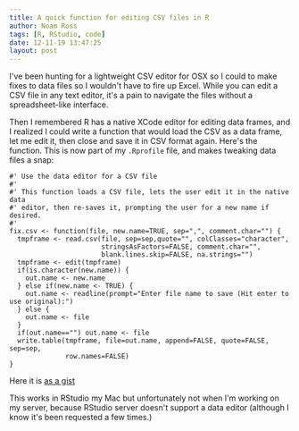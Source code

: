 ```yaml
---
title: A quick function for editing CSV files in R
author: Noam Ross
tags: [R, RStudio, code]
date: 12-11-19 13:47:25
layout: post
--- 
```



I've been hunting for a lightweight CSV editor for OSX so I could to
make fixes to data files so I wouldn't have to fire up Excel. While you
can edit a CSV file in any text editor, it's a pain to navigate the
files without a spreadsheet-like interface.

Then I remembered R has a native XCode editor for editing data frames,
and I realized I could write a function that would load the CSV as a
data frame, let me edit it, then close and save it in CSV format again.
Here's the function. This is now part of my `.Rprofile` file, and makes
tweaking data files a snap:

    #' Use the data editor for a CSV file
    #' 
    #' This function loads a CSV file, lets the user edit it in the native data
    #' editor, then re-saves it, prompting the user for a new name if desired.
    #' 
    fix.csv <- function(file, new.name=TRUE, sep=",", comment.char="") {
      tmpframe <- read.csv(file, sep=sep,quote="", colClasses="character",
                           stringsAsFactors=FALSE, comment.char="",
                           blank.lines.skip=FALSE, na.strings="")
      tmpframe <- edit(tmpframe)
      if(is.character(new.name)) {
        out.name <- new.name
      } else if(new.name <- TRUE) {
        out.name <- readline(prompt="Enter file name to save (Hit enter to use original):")
      } else {
        out.name <- file
      }
      if(out.name=="") out.name <- file
      write.table(tmpframe, file=out.name, append=FALSE, quote=FALSE, sep=sep,
                  row.names=FALSE)
    }

Here it is [as a gist](https://gist.github.com/4114258)

This works in RStudio my Mac but unfortunately not when I'm working on
my server, because RStudio server doesn't support a data editor
(although I know it's been requested a few times.)
